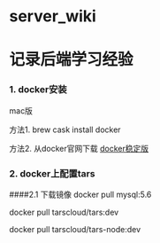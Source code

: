 # server_wiki
# 记录后端学习经验


### 1. docker安装

  mac版
  
方法1. brew cask install docker

方法2. 从docker官网下载 [docker稳定版](https://download.docker.com/mac/stable/Docker.dmg)
  

### 2. docker上配置tars

####2.1 下载镜像
docker pull mysql:5.6

docker pull  tarscloud/tars:dev

docker pull tarscloud/tars-node:dev
